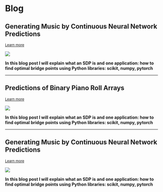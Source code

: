 # Blog



## Generating Music by Continuous Neural Network Predictions

 <sub> [Learn more](https://jmhuer.github.io/mini_book/_build/html/docs/independent/object-detection.html)</sub>

<img src="https://www.mdpi.com/applsci/applsci-08-00936/article_deploy/html/images/applsci-08-00936-g001-550.jpg" align="center"/>

<br>

 **In this blog post I will explain what an SDP is and one application: how to find optimal bridge points using Python libraries: scikit, numpy, pytorch**


---

## Predictions of Binary Piano Roll Arrays

 <sub> [Learn more](https://jmhuer.github.io/mini_book/_build/html/docs/independent/predictions.html)</sub>

<img src="https://davidstutz.de/wordpress/wp-content/uploads/2018/01/arnab_1.jpg" align="center"/>

<br>

 **In this blog post I will explain what an SDP is and one application: how to find optimal bridge points using Python libraries: scikit, numpy, pytorch**


----
## Generating Music by Continuous Neural Network Predictions

 <sub> [Learn more](https://jmhuer.github.io/mini_book/_build/html/docs/portfolio.html)</sub>

<img src="https://tectales.com/media/story_section_image/529/img-01-rsna-ai-adhd.png" align="center"/>


<br>

 **In this blog post I will explain what an SDP is and one application: how to find optimal bridge points using Python libraries: scikit, numpy, pytorch**



<br>
<br>
